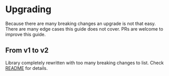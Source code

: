 # Upgrading

Because there are many breaking changes an upgrade is not that easy.
There are many edge cases this guide does not cover. PRs are welcome to improve this guide.

## From v1 to v2

Library completely rewritten with too many breaking changes to list. Check [README](README.md) for details.
